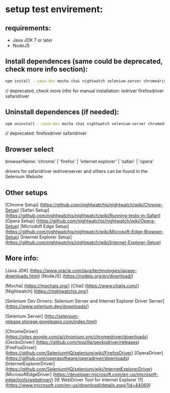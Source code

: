 # setup test envirement:

## requirements:

- Java JDK 7 or later
- NodeJS

## Install dependences (same could be deprecated, check more info section):

```bash
npm install --save-dev mocha chai nightwatch selenium-server chromedriver geckodriver operadriver iedriver
```
// deprecated, check more infor for manual installation: iedriver firefoxdriver safaridriver 

## Uninstall dependences (if needed):

```bash
npm uninstall --save-dev mocha chai nightwatch selenium-server chromedriver geckodriver operadriver iedriver
```
// deprecated: firefoxdriver safaridriver

## Browser select

browserName: 'chrome' | 'firefox' | 'internet explorer' | 'safari' | 'opera'

drivers for safaridriver iedriverserver and others can be found in the Selenium Website

## Other setups

[Chrome Setup] (https://github.com/nightwatchjs/nightwatch/wiki/Chrome-Setup)
[Safari Setup] (https://github.com/nightwatchjs/nightwatch/wiki/Running-tests-in-Safari)
[Opera Setup] (https://github.com/nightwatchjs/nightwatch/wiki/Opera-Setup)
[Microdoft Edge Setup] (https://github.com/nightwatchjs/nightwatch/wiki/Microsoft-Edge-Browser-Setup)
[Internet Explorer Setup] (https://github.com/nightwatchjs/nightwatch/wiki/Internet-Explorer-Setup)

## More info:

[Java JDK] (https://www.oracle.com/java/technologies/javase-downloads.html)
[NodeJS] (https://nodejs.org/en/download/)

[Mocha] (https://mochajs.org/)
[Chai] (https://www.chaijs.com/)
[Nightwatch] (https://nightwatchjs.org/)

[Selenium Dev Drivers: Selenium Server and Internet Explorer Driver Server] (https://www.selenium.dev/downloads/)

[Selenium Server] (http://selenium-release.storage.googleapis.com/index.html)

[ChromeDriver] (https://sites.google.com/a/chromium.org/chromedriver/downloads)
[GeckoDriver] (https://github.com/mozilla/geckodriver/releases)
[FireFoxDriver] (https://github.com/SeleniumHQ/selenium/wiki/FirefoxDriver)
[OperaDriver] (https://github.com/operasoftware/operadriver/downloads)
[InternetExplorerDriver] (https://github.com/SeleniumHQ/selenium/wiki/InternetExplorerDriver)
[MicrosoftEdgeDriver] (https://developer.microsoft.com/en-us/microsoft-edge/tools/webdriver/)
[IE WebDriver Tool for Internet Explorer 11] (https://www.microsoft.com/en-us/download/details.aspx?id=44069)
